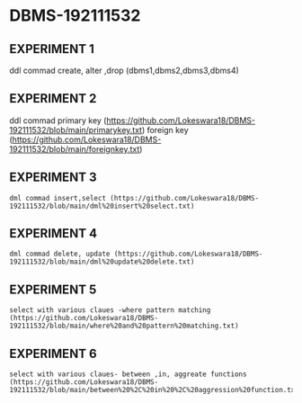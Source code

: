 # DBMS-192111532
## EXPERIMENT 1
   ddl commad create, alter ,drop (dbms1,dbms2,dbms3,dbms4)
## EXPERIMENT 2
   ddl commad primary key (https://github.com/Lokeswara18/DBMS-192111532/blob/main/primarykey.txt)
              foreign key (https://github.com/Lokeswara18/DBMS-192111532/blob/main/foreignkey.txt)
## EXPERIMENT 3
    dml commad insert,select (https://github.com/Lokeswara18/DBMS-192111532/blob/main/dml%20insert%20select.txt)
## EXPERIMENT 4
    dml commad delete, update (https://github.com/Lokeswara18/DBMS-192111532/blob/main/dml%20update%20delete.txt)
## EXPERIMENT 5
    select with various claues -where pattern matching (https://github.com/Lokeswara18/DBMS-192111532/blob/main/where%20and%20pattern%20matching.txt)
## EXPERIMENT 6
    select with various claues- between ,in, aggreate functions (https://github.com/Lokeswara18/DBMS-192111532/blob/main/between%20%2C%20in%20%2C%20aggression%20function.txt)
